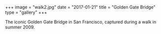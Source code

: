 +++
image = "walk2.jpg"
date = "2017-01-21"
title = "Golden Gate Bridge"
type = "gallery"
+++

The iconic Golden Gate Bridge in San Francisco, captured during a walk in summer 2009.
